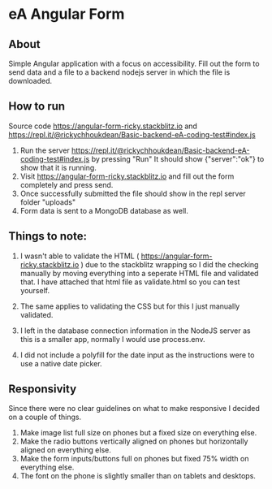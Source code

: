 # eA Angular Form

## About
Simple Angular application with a focus on accessibility. Fill out the form to send data and a file to a backend nodejs server in which the file is downloaded.

## How to run 
Source code https://angular-form-ricky.stackblitz.io and
https://repl.it/@rickychhoukdean/Basic-backend-eA-coding-test#index.js 

1. Run the server https://repl.it/@rickychhoukdean/Basic-backend-eA-coding-test#index.js by pressing "Run"
It should show {"server":"ok"} to show that it is running.
2. Visit https://angular-form-ricky.stackblitz.io and fill out the form completely and press send.
3. Once successfully submitted the file should show in the repl server folder "uploads"
4. Form data is sent to a MongoDB database as well.

## Things to note:
1. I wasn't able to validate the HTML ( https://angular-form-ricky.stackblitz.io ) due to the stackblitz wrapping so I did the checking manually by moving everything into a seperate HTML file and validated that. I have attached that html file as validate.html so you can test yourself.

2. The same applies to validating the CSS but for this I just manually validated.

3. I left in the database connection information in the NodeJS server as this is a smaller app, normally I would use process.env.

4. I did not include a polyfill for the date input as the instructions were to use a native date picker.

## Responsivity
Since there were no clear guidelines on what to make responsive I decided on a couple of things.
1. Make image list full size on phones but a fixed size on everything else.
2. Make the radio buttons vertically aligned on phones but horizontally aligned on everything else.
3. Make the form inputs/buttons full on phones but fixed 75% width on everything else.
4. The font on the phone is slightly smaller than on tablets and desktops.
